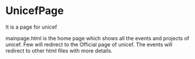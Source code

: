 # UnicefPage
It is a page for unicef 

mainpage.html is the home page which shows all the events and projects of unicef. Few will redirect to the Official page of unicef. The events will redirect to other html files with more details.
